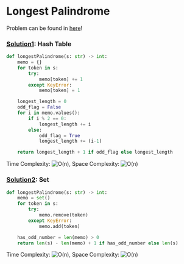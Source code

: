 # Longest Palindrome

Problem can be found in [here](https://leetcode.com/problems/longest-palindrome)!

### [Solution1](/String/409-LongestPalindrome/solution1.py): Hash Table

```python
def longestPalindrome(s: str) -> int:
    memo = {}
    for token in s:
        try:
            memo[token] += 1
        except KeyError:
            memo[token] = 1

    longest_length = 0
    odd_flag = False
    for i in memo.values():
        if i % 2 == 0:
            longest_length += i
        else:
            odd_flag = True
            longest_length += (i-1)

    return longest_length + 1 if odd_flag else longest_length
```

Time Complexity: ![O(n)](<https://latex.codecogs.com/svg.image?\inline&space;O(n)>), Space Complexity: ![O(n)](<https://latex.codecogs.com/svg.image?\inline&space;O(n)>)

### [Solution2](/String/409-LongestPalindrome/solution2.py): Set

```python
def longestPalindrome(s: str) -> int:
    memo = set()
    for token in s:
        try:
            memo.remove(token)
        except KeyError:
            memo.add(token)

    has_odd_number = len(memo) > 0
    return len(s) - len(memo) + 1 if has_odd_number else len(s)
```

Time Complexity: ![O(n)](<https://latex.codecogs.com/svg.image?\inline&space;O(n)>), Space Complexity: ![O(n)](<https://latex.codecogs.com/svg.image?\inline&space;O(n)>)
